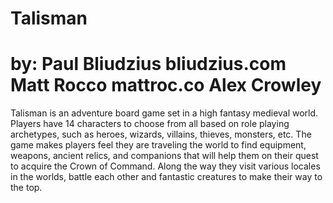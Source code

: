 Talisman
========
by: Paul Bliudzius    bliudzius.com 
    Matt Rocco        mattroc.co 
    Alex Crowley
========
Talisman is an adventure board game set in a high fantasy medieval world. Players have 14 characters to choose from all based on role playing archetypes, such as heroes, wizards, villains, thieves, monsters, etc. The game makes players feel they are traveling the world to find equipment, weapons, ancient relics, and companions that will help them on their quest to acquire the Crown of Command. Along the way they visit various locales in the worlds, battle each other and fantastic creatures to make their way to the top.

